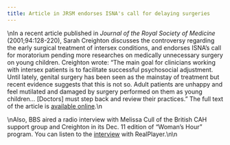 ```yaml
---
title: Article in JRSM endorses ISNA's call for delaying surgeries
---
```


\nIn a recent article published in _Journal of the Royal Society of Medicine_ (2001;94:128-220), Sarah Creighton discusses the controversy regarding the early surgical treatment of intersex conditions, and endorses <span class="caps">ISNA</span>&#8217;s call for moratorium pending more researches on medically unnecessary surgery on young children. Creighton wrote: &#8220;The main goal for clinicians working with intersex patients is to facilitate successful psychosocial adjustment. Until lately, genital surgery has been seen as the mainstay of treatment but recent evidence suggests that this is not so. Adult patients are unhappy and feel mutilated and damaged by surgery performed on them as young children&#8230; [Doctors] must step back and review their practices.&#8221; The full text of the article is [available online][1].\n

\nAlso, <span class="caps">BBS</span> aired a radio interview with Melissa Cull of the British <span class="caps">CAH</span> support group and Creighton in its Dec. 11 edition of &#8220;Woman&#8217;s Hour&#8221; program. You can listen to the [interview][2] with RealPlayer.\n\n

 [1]: http://www.jrsm.org/cgi/content/full/94/5/218
 [2]: http://www.bbc.co.uk/radio4/womanshour/10_12_01/tuesday/info1.shtml